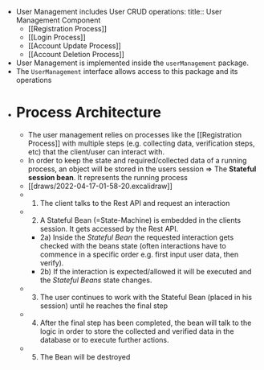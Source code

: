 - User Management includes User CRUD operations:
  title:: User Management Component
	- [[Registration Process]]
	- [[Login Process]]
	- [[Account Update Process]]
	- [[Account Deletion Process]]
- User Management is implemented inside the `userManagement` package.
- The `UserManagement` interface allows access to this package and its operations
- # Process Architecture
	- The user management relies on processes like the [[Registration Process]] with multiple steps (e.g. collecting data, verification steps, etc) that the client/user can interact with.
	- In order to keep the state and required/collected data of a running process, an object will be stored in the users session => The **Stateful session bean**. It represents the running process
	- [[draws/2022-04-17-01-58-20.excalidraw]]
	- 1) The client talks to the Rest API and request an interaction
	- 2) A Stateful Bean (=State-Machine) is embedded in the clients session. It gets accessed by the Rest API.
		- 2a) Inside the _Stateful Bean_ the requested interaction gets checked with the beans state (often interactions have to commence in a specific order e.g. first input user data, then verify).
		- 2b) If the interaction is expected/allowed it will be executed and the _Stateful Beans_ state changes.
	- 3) The user continues to work with the Stateful Bean (placed in his session) until he reaches the final step
	- 4) After the final step has been completed, the bean will talk to the logic in order to store the collected and verified data in the database or to execute further actions.
	- 5) The Bean will be destroyed